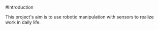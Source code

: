 #Introduction

This project's aim is to use robotic manipulation with sensors to realize work in daily life.
